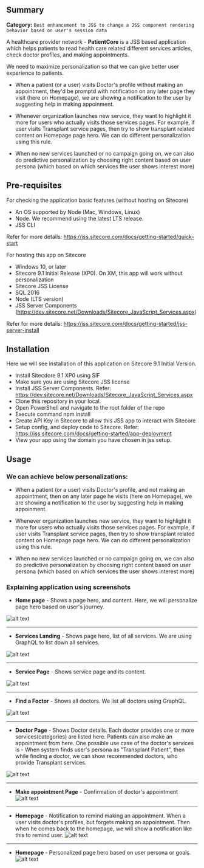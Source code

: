 ## Summary

**Category:** ```Best enhancement to JSS to change a JSS component rendering behavior based on user's session data```

A healthcare provider network - **PatientCore** is a JSS based application which helps patients to read  health care related different services articles, check doctor profiles, and making appointments.

We need to maximize personalization so that we can give better user experience to patients.

* When a patient (or a user) visits Doctor's profile without making an appointment, they'd be promptd with notification on any later page they visit (here on Homepage), we are showing a notification to the user by suggesting help in making appoinment.

* Whenever organization launches new service, they want to highlight it more for users who actually visits those services pages. For example, if user visits Transplant service pages, then try to show transplant related content on Homepage page hero. We can do different personalization using this rule.

* When no new services launched or no campaign going on, we can also do predictive personalization by choosing right content based on user persona (which based on which services the user shows interest more)

## Pre-requisites
For checking the application basic features (without hosting on Sitecore)

* An OS supported by Node (Mac, Windows, Linux)
* Node. We recommend using the latest LTS release.
* JSS CLI

Refer for more details: https://jss.sitecore.com/docs/getting-started/quick-start


For hosting this app on Sitecore

* Windows 10, or later
* Sitecore 9.1 Initial Release (XP0). On XM, this app will work without personalization
* Sitecore JSS License
* SQL 2016
* Node (LTS version)
* JSS Server Components  (https://dev.sitecore.net/Downloads/Sitecore_JavaScript_Services.aspx)

Refer for more details: https://jss.sitecore.com/docs/getting-started/jss-server-install

## Installation

Here we will see installation of this application on Sitecore 9.1 Initial Version.

* Install Sitecdore 9.1 XP0 using SIF
* Make sure you are using Sitecore JSS license
* Install JSS Server Components. Refer: https://dev.sitecore.net/Downloads/Sitecore_JavaScript_Services.aspx
* Clone this repository in your local.
* Open PowerShell and navigate to the root folder of the repo
* Execute command npm install
* Create API Key in Sitecore to allow this JSS app to interact with Sitecore
* Setup config, and deploy code to Sitecore. Refer: https://jss.sitecore.com/docs/getting-started/app-deployment
* View your app using the domain you have chosen in jss setup.

## Usage

### We can achieve below personalizations:

* When a patient (or a user) visits Doctor's profile, and not making an appointment, then on any later page he visits (here on Homepage), we are showing a notification to the user by suggesting help in making appoinment.

* Whenever organization launches new service, they want to highlight it more for users who actually visits those services pages. For example, if user visits Transplant service pages, then try to show transplant related content on Homepage page hero. We can do different personalization using this rule.

* When no new services launched or no campaign going on, we can also do predictive personalization by choosing right content based on user persona (which based on which services the user shows interest more)


### Explaining application using screenshots

* **Home page** - Shows a page hero, and content. Here, we will personalize page hero based on user's journey.

![alt text](https://github.com/Sitecore-Hackathon/2019-JSS-Start/raw/master/screenshots/homepage.png "Homepage")
<hr />

* **Services Landing** - Shows page hero, list of all services. We are using GraphQL to list down all services.

![alt text](https://github.com/Sitecore-Hackathon/2019-JSS-Start/raw/master/screenshots/services.PNG "Services Landing page")
<hr />

* **Service Page** - Shows service page and its content.

![alt text](https://github.com/Sitecore-Hackathon/2019-JSS-Start/raw/master/screenshots/service.PNG "Service page")
<hr />

* **Find a Foctor** - Shows all doctors. We list all doctors using GraphQL.

![alt text](https://github.com/Sitecore-Hackathon/2019-JSS-Start/raw/master/screenshots/findadoctor.PNG "Find a Doctor")
<hr />

* **Doctor Page** - Shows Doctor details. Each doctor provides one or more services(categories) are listed here. Patients can also  make an appointment from here. 
One possible use case of the doctor's services is - When system finds user's persona as "Transplant Patient", then while finding a doctor, we can show recommended doctors, who provide Transplant services.

![alt text](https://github.com/Sitecore-Hackathon/2019-JSS-Start/raw/master/screenshots/doctor.PNG "Doctor page")
<hr />

* **Make appointment Page** - Confirmation of doctor's appointment
![alt text](https://github.com/Sitecore-Hackathon/2019-JSS-Start/raw/master/screenshots/appointment.PNG "Make an Appointment")
<hr />

* **Homepage** - Notification to remind making an appointment. When a user visits doctor's profiles, but forgets making an appointment. Then when he comes back to the homepage, we will show a notification like this to remind user.
![alt text](https://github.com/Sitecore-Hackathon/2019-JSS-Start/raw/master/screenshots/notification.PNG "Notification for appointment")
<hr />

* **Homepage** - Personalized page hero based on user persona or goals.
![alt text](https://github.com/Sitecore-Hackathon/2019-JSS-Start/raw/master/screenshots/personalized-hero.PNG "Personalized page hero")
